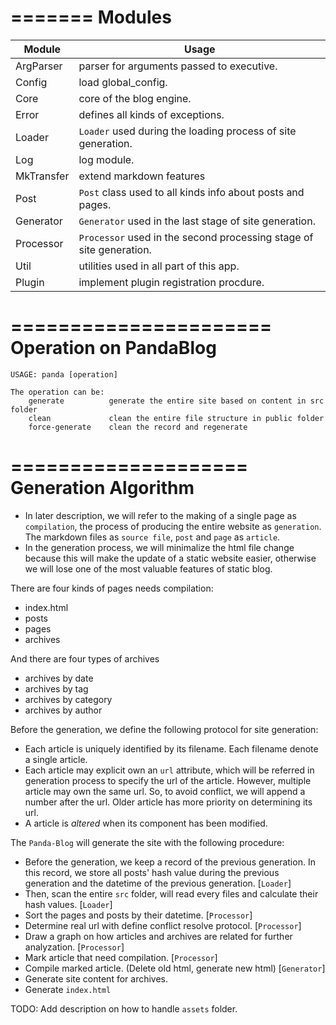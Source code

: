 =======
Modules
=======
| Module        | Usage                                       |
| ------------- |---------------------------------------------------------------------|
| ArgParser     | parser for arguments passed to executive.                           |
| Config        | load global_config.                                                 |
| Core          | core of the blog engine.                                            |
| Error         | defines all kinds of exceptions.                                    |
| Loader        | `Loader` used during the loading process of site generation.        |
| Log           | log module.                                                         |
| MkTransfer    | extend markdown features                                            |
| Post          | `Post` class used to all kinds info about posts and pages.          |
| Generator     | `Generator` used in the last stage of site generation.              |
| Processor     | `Processor` used in the second processing stage of site generation. |
| Util          | utilities used in all part of this app.                             |
| Plugin        | implement plugin registration procdure.                             |

======================
Operation on PandaBlog
======================
```
USAGE: panda [operation]

The operation can be:
    generate          generate the entire site based on content in src folder
    clean             clean the entire file structure in public folder
    force-generate    clean the record and regenerate
```

====================
Generation Algorithm
====================
* In later description, we will refer to the making of a single page as `compilation`, the process of producing the entire website as `generation`. The markdown files as `source file`, `post` and `page` as `article`.
* In the generation process, we will minimalize the html file change because this will make the update of a static website easier, otherwise we will lose one of the most valuable features of static blog.

There are four kinds of pages needs compilation:
* index.html
* posts
* pages
* archives

And there are four types of archives
* archives by date
* archives by tag
* archives by category
* archives by author

Before the generation, we define the following protocol for site generation:
* Each article is uniquely identified by its filename. Each filename denote a single article.
* Each article may explicit own an `url` attribute, which will be referred in generation process to specify the url of the article. However, multiple article may own the same url. So, to avoid conflict, we will append a number after the url. Older article has more priority on determining its url.
* A article is *altered* when its component has been modified.

The `Panda-Blog` will generate the site with the following procedure:
* Before the generation, we keep a record of the previous generation. In this record, we store all posts' hash value during the previous generation and the datetime of the previous generation. [`Loader`]
* Then, scan the entire `src` folder, will read every files and calculate their hash values. [`Loader`]
* Sort the pages and posts by their datetime. [`Processor`]
* Determine real url with define conflict resolve protocol. [`Processor`]
* Draw a graph on how articles and archives are related for further analyzation. [`Processor`]
* Mark article that need compilation. [`Processor`]
* Compile marked article. (Delete old html, generate new html) [`Generator`]
* Generate site content for archives.
* Generate `index.html`

TODO: Add description on how to handle `assets` folder.